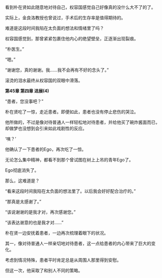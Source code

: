 看到朴在贤如此随意地对待自己，权容国感觉自己好像真的没什么大不了的了。

实际上，金良洛教授也曾说过，手术后的生存率是值得期待的。

难道是这段时间我陷在太负面的想法和情绪里了吗？

权容国感觉到，那曾紧紧包裹住他内心的绝望壁垒，正逐渐出现裂痕。

“朴医生。”

“嗯。”

“谢谢您，真的谢谢。我……我不会再有不好的念头了。”

滚烫的泪水最终从权容国的双眼中滑落。

**第45章 第四章 进展(4)**

“患者，您没事吧？”

朴在贤吃了一惊，走近患者。即便如此，患者也没有停止悲伤的哭泣。

他所做的，不过是像对待普通人一样轻松地对待患者，并给他买了碗炸酱面而已，却做梦也没想到会引来如此戏剧性的反应。

‘咦？’

他确认了一下患者的Ego，再次吃了一惊。

无论怎么集中精神，都看不到那个曾试图在树上上吊的青年Ego了。

Ego彻底消失了。

那么，这难道是？

“看来这段时间我陷在太负面的想法里了。以后我会好好配合治疗的。”

“那真是太感谢了。”

“该说谢谢的是我才对，再次感谢您。”

“该表达谢意的也是我才对……”

朴在贤一边安抚着患者，一边再次梳理着眼下的状况。

其一，像对待普通人一样亲切地对待患者，这一点给患者的内心带来了巨大的变化。

考虑到情况特殊，患者平时肯定总是从周围人那里得到安慰。

但这一次，他采取了和别人不同的策略。
